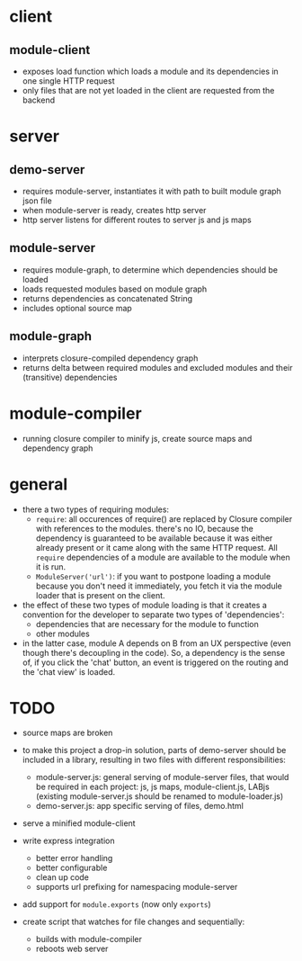 client
=========

module-client
------------

- exposes load function which loads a module and its dependencies in one single HTTP request
- only files that are not yet loaded in the client are requested from the backend


server
=========

demo-server
------------

- requires module-server, instantiates it with path to built module graph json file
- when module-server is ready, creates http server
- http server listens for different routes to server js and js maps

module-server
-----------

- requires module-graph, to determine which dependencies should be loaded
- loads requested modules based on module graph
- returns dependencies as concatenated String
- includes optional source map

module-graph
-----------

- interprets closure-compiled dependency graph
- returns delta between required modules and excluded modules and their
  (transitive) dependencies


module-compiler
=========

- running closure compiler to minify js, create source maps and dependency graph



general
============

- there a two types of requiring modules:
  - `require`: all occurences of require() are replaced by Closure compiler with
    references to the modules. there's no IO, because the dependency is guaranteed to
    be available because it was either already present or it came along with the same
    HTTP request. All `require` dependencies of a module are available to the module
    when it is run.
  - `ModuleServer('url')`: if you want to postpone loading a module because you don't
    need it immediately, you fetch it via the module loader that is present on the
    client. 
- the effect of these two types of module loading is that it creates a convention for
  the developer to separate two types of 'dependencies':
  - dependencies that are necessary for the module to function
  - other modules
- in the latter case, module A depends on B from an UX perspective (even though there's
  decoupling in the code). So, a dependency is the sense of, if you click the 'chat' 
  button, an event is triggered on the routing and the 'chat view' is loaded.


TODO
==========

- source maps are broken

- to make this project a drop-in solution, parts of demo-server should be included 
  in a library, resulting in two files with different responsibilities:
  - module-server.js: general serving of module-server files, that would be required 
    in each project: js, js maps, module-client.js, LABjs (existing module-server.js
    should be renamed to module-loader.js)
  - demo-server.js: app specific serving of files, demo.html

- serve a minified module-client

- write express integration
  - better error handling
  - better configurable
  - clean up code
  - supports url prefixing for namespacing module-server

- add support for `module.exports` (now only `exports`)

- create script that watches for file changes and sequentially:
  - builds with module-compiler
  - reboots web server